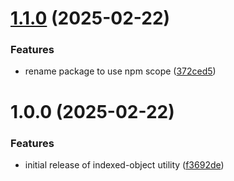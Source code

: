 # [1.1.0](https://github.com/newboy2006hosur/indexed-object/compare/v1.0.0...v1.1.0) (2025-02-22)


### Features

* rename package to use npm scope ([372ced5](https://github.com/newboy2006hosur/indexed-object/commit/372ced513f85a57672ea367d60bb9dc56f2ab3fc))

# 1.0.0 (2025-02-22)


### Features

* initial release of indexed-object utility ([f3692de](https://github.com/newboy2006hosur/indexed-object/commit/f3692de4edf9a5d2a95531a17587b9e6875d1446))
